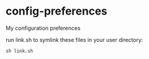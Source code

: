 # config-preferences
My configuration preferences

run link.sh to symlink these files in your user directory:
```
sh link.sh
```
